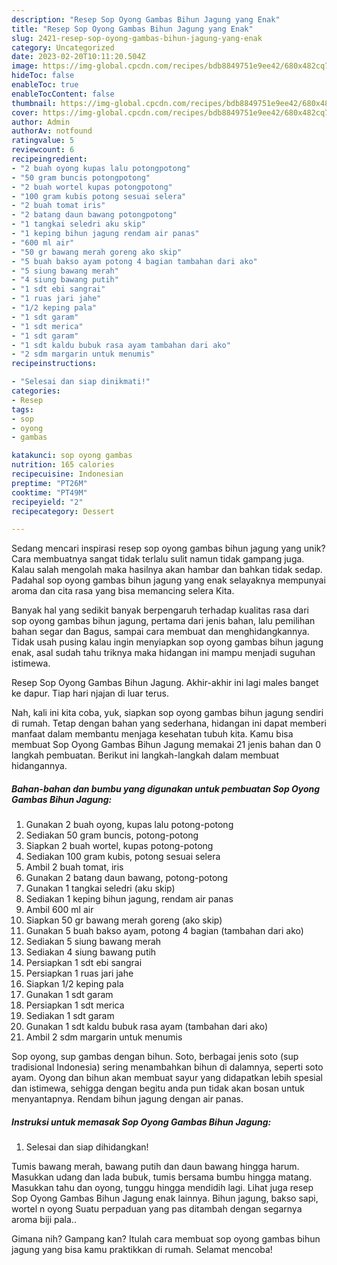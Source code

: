 ```yaml
---
description: "Resep Sop Oyong Gambas Bihun Jagung yang Enak"
title: "Resep Sop Oyong Gambas Bihun Jagung yang Enak"
slug: 2421-resep-sop-oyong-gambas-bihun-jagung-yang-enak
category: Uncategorized
date: 2023-02-20T10:11:20.504Z
image: https://img-global.cpcdn.com/recipes/bdb8849751e9ee42/680x482cq70/sop-oyong-gambas-bihun-jagung-foto-resep-utama.jpg
hideToc: false
enableToc: true
enableTocContent: false
thumbnail: https://img-global.cpcdn.com/recipes/bdb8849751e9ee42/680x482cq70/sop-oyong-gambas-bihun-jagung-foto-resep-utama.jpg
cover: https://img-global.cpcdn.com/recipes/bdb8849751e9ee42/680x482cq70/sop-oyong-gambas-bihun-jagung-foto-resep-utama.jpg
author: Admin
authorAv: notfound
ratingvalue: 5
reviewcount: 6
recipeingredient:
- "2 buah oyong kupas lalu potongpotong"
- "50 gram buncis potongpotong"
- "2 buah wortel kupas potongpotong"
- "100 gram kubis potong sesuai selera"
- "2 buah tomat iris"
- "2 batang daun bawang potongpotong"
- "1 tangkai seledri aku skip"
- "1 keping bihun jagung rendam air panas"
- "600 ml air"
- "50 gr bawang merah goreng ako skip"
- "5 buah bakso ayam potong 4 bagian tambahan dari ako"
- "5 siung bawang merah"
- "4 siung bawang putih"
- "1 sdt ebi sangrai"
- "1 ruas jari jahe"
- "1/2 keping pala"
- "1 sdt garam"
- "1 sdt merica"
- "1 sdt garam"
- "1 sdt kaldu bubuk rasa ayam tambahan dari ako"
- "2 sdm margarin untuk menumis"
recipeinstructions:

- "Selesai dan siap dinikmati!"
categories:
- Resep
tags:
- sop
- oyong
- gambas

katakunci: sop oyong gambas 
nutrition: 165 calories
recipecuisine: Indonesian
preptime: "PT26M"
cooktime: "PT49M"
recipeyield: "2"
recipecategory: Dessert

---
```





Sedang mencari inspirasi resep sop oyong gambas bihun jagung yang unik? Cara membuatnya sangat tidak terlalu sulit namun tidak gampang juga. Kalau salah mengolah maka hasilnya akan hambar dan bahkan tidak sedap. Padahal sop oyong gambas bihun jagung yang enak selayaknya mempunyai aroma dan cita rasa yang bisa memancing selera Kita.





Banyak hal yang sedikit banyak berpengaruh terhadap kualitas rasa dari sop oyong gambas bihun jagung, pertama dari jenis bahan, lalu pemilihan bahan segar dan Bagus, sampai cara membuat dan menghidangkannya. Tidak usah pusing kalau ingin menyiapkan sop oyong gambas bihun jagung enak,      asal sudah tahu triknya maka hidangan ini mampu menjadi suguhan istimewa.














Resep Sop Oyong Gambas Bihun Jagung. Akhir-akhir ini lagi males banget ke dapur. Tiap hari njajan di luar terus.






Nah, kali ini kita coba, yuk, siapkan sop oyong gambas bihun jagung sendiri di rumah. Tetap dengan bahan yang sederhana, hidangan ini dapat memberi manfaat dalam membantu menjaga kesehatan tubuh kita. Kamu bisa membuat Sop Oyong Gambas Bihun Jagung memakai 21 jenis bahan dan 0 langkah pembuatan. Berikut ini langkah-langkah dalam membuat hidangannya.

<!--inarticleads1-->

##### Bahan-bahan dan bumbu yang digunakan untuk pembuatan Sop Oyong Gambas Bihun Jagung:

1. Gunakan 2 buah oyong, kupas lalu potong-potong
1. Sediakan 50 gram buncis, potong-potong
1. Siapkan 2 buah wortel, kupas potong-potong
1. Sediakan 100 gram kubis, potong sesuai selera
1. Ambil 2 buah tomat, iris
1. Gunakan 2 batang daun bawang, potong-potong
1. Gunakan 1 tangkai seledri (aku skip)
1. Sediakan 1 keping bihun jagung, rendam air panas
1. Ambil 600 ml air
1. Siapkan 50 gr bawang merah goreng (ako skip)
1. Gunakan 5 buah bakso ayam, potong 4 bagian (tambahan dari ako)
1. Sediakan 5 siung bawang merah
1. Sediakan 4 siung bawang putih
1. Persiapkan 1 sdt ebi sangrai
1. Persiapkan 1 ruas jari jahe
1. Siapkan 1/2 keping pala
1. Gunakan 1 sdt garam
1. Persiapkan 1 sdt merica
1. Sediakan 1 sdt garam
1. Gunakan 1 sdt kaldu bubuk rasa ayam (tambahan dari ako)
1. Ambil 2 sdm margarin untuk menumis


Sop oyong, sup gambas dengan bihun. Soto, berbagai jenis soto (sup tradisional Indonesia) sering menambahkan bihun di dalamnya, seperti soto ayam. Oyong dan bihun akan membuat sayur yang didapatkan lebih spesial dan istimewa, sehigga dengan begitu anda pun tidak akan bosan untuk menyantapnya. Rendam bihun jagung dengan air panas. 

<!--inarticleads2-->

##### Instruksi untuk memasak Sop Oyong Gambas Bihun Jagung:


1. Selesai dan siap dihidangkan!

Tumis bawang merah, bawang putih dan daun bawang hingga harum. Masukkan udang dan lada bubuk, tumis bersama bumbu hingga matang. Masukkan tahu dan oyong, tunggu hingga mendidih lagi. Lihat juga resep Sop Oyong Gambas Bihun Jagung enak lainnya. Bihun jagung, bakso sapi, wortel n oyong Suatu perpaduan yang pas ditambah dengan segarnya aroma biji pala.. 

Gimana nih? Gampang kan? Itulah cara membuat sop oyong gambas bihun jagung yang bisa kamu praktikkan di rumah. Selamat mencoba!
